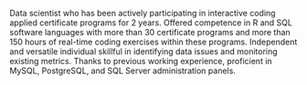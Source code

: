 Data scientist who has been actively participating in interactive coding applied certificate programs for 2 years. Offered competence in R and SQL software languages with more than 30 certificate programs and more than 150 hours of real-time coding exercises within these programs. Independent and versatile individual skillful in identifying data issues and monitoring existing metrics. Thanks to previous working experience, proficient in MySQL, PostgreSQL, and SQL Server administration panels.
